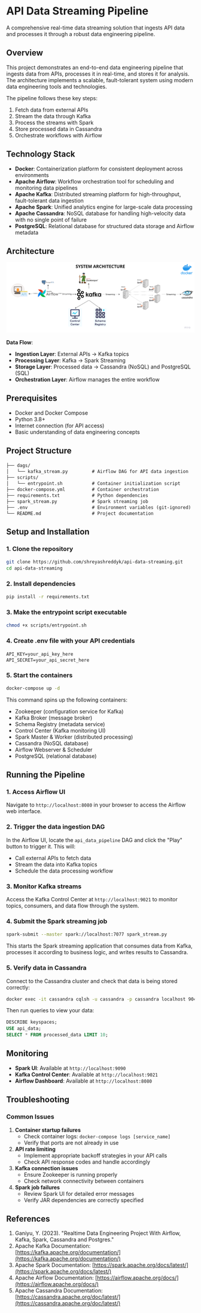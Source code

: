 # API Data Streaming Pipeline

A comprehensive real-time data streaming solution that ingests API data and processes it through a robust data engineering pipeline.

## Overview

This project demonstrates an end-to-end data engineering pipeline that ingests data from APIs, processes it in real-time, and stores it for analysis. The architecture implements a scalable, fault-tolerant system using modern data engineering tools and technologies.

The pipeline follows these key steps:

1. Fetch data from external APIs
2. Stream the data through Kafka
3. Process the streams with Spark
4. Store processed data in Cassandra
5. Orchestrate workflows with Airflow

## Technology Stack

- **Docker**: Containerization platform for consistent deployment across environments
- **Apache Airflow**: Workflow orchestration tool for scheduling and monitoring data pipelines
- **Apache Kafka**: Distributed streaming platform for high-throughput, fault-tolerant data ingestion
- **Apache Spark**: Unified analytics engine for large-scale data processing
- **Apache Cassandra**: NoSQL database for handling high-velocity data with no single point of failure
- **PostgreSQL**: Relational database for structured data storage and Airflow metadata


## Architecture
![Data engineering architecture.png](Data%20engineering%20architecture.png)


**Data Flow**:

- **Ingestion Layer**: External APIs → Kafka topics
- **Processing Layer**: Kafka → Spark Streaming
- **Storage Layer**: Processed data → Cassandra (NoSQL) and PostgreSQL (SQL)
- **Orchestration Layer**: Airflow manages the entire workflow


## Prerequisites

- Docker and Docker Compose
- Python 3.8+
- Internet connection (for API access)
- Basic understanding of data engineering concepts


## Project Structure

```
├── dags/
│   └── kafka_stream.py         # Airflow DAG for API data ingestion
├── scripts/
│   └── entrypoint.sh           # Container initialization script
├── docker-compose.yml          # Container orchestration
├── requirements.txt            # Python dependencies
├── spark_stream.py             # Spark streaming job
├── .env                        # Environment variables (git-ignored)
└── README.md                   # Project documentation
```


## Setup and Installation

### 1. Clone the repository

```bash
git clone https://github.com/shreyashreddyk/api-data-streaming.git
cd api-data-streaming
```


### 2. Install dependencies

```bash
pip install -r requirements.txt
```


### 3. Make the entrypoint script executable

```bash
chmod +x scripts/entrypoint.sh
```


### 4. Create .env file with your API credentials

```
API_KEY=your_api_key_here
API_SECRET=your_api_secret_here
```


### 5. Start the containers

```bash
docker-compose up -d
```

This command spins up the following containers:

- Zookeeper (configuration service for Kafka)
- Kafka Broker (message broker)
- Schema Registry (metadata service)
- Control Center (Kafka monitoring UI)
- Spark Master \& Worker (distributed processing)
- Cassandra (NoSQL database)
- Airflow Webserver \& Scheduler
- PostgreSQL (relational database)


## Running the Pipeline

### 1. Access Airflow UI

Navigate to `http://localhost:8080` in your browser to access the Airflow web interface.

### 2. Trigger the data ingestion DAG

In the Airflow UI, locate the `api_data_pipeline` DAG and click the "Play" button to trigger it. This will:

- Call external APIs to fetch data
- Stream the data into Kafka topics
- Schedule the data processing workflow


### 3. Monitor Kafka streams

Access the Kafka Control Center at `http://localhost:9021` to monitor topics, consumers, and data flow through the system.

### 4. Submit the Spark streaming job

```bash
spark-submit --master spark://localhost:7077 spark_stream.py
```

This starts the Spark streaming application that consumes data from Kafka, processes it according to business logic, and writes results to Cassandra.

### 5. Verify data in Cassandra

Connect to the Cassandra cluster and check that data is being stored correctly:

```bash
docker exec -it cassandra cqlsh -u cassandra -p cassandra localhost 9042
```

Then run queries to view your data:

```sql
DESCRIBE keyspaces;
USE api_data;
SELECT * FROM processed_data LIMIT 10;
```


## Monitoring

- **Spark UI**: Available at `http://localhost:9090`
- **Kafka Control Center**: Available at `http://localhost:9021`
- **Airflow Dashboard**: Available at `http://localhost:8080`


## Troubleshooting

### Common Issues

1. **Container startup failures**
    - Check container logs: `docker-compose logs [service_name]`
    - Verify that ports are not already in use
2. **API rate limiting**
    - Implement appropriate backoff strategies in your API calls
    - Check API response codes and handle accordingly
3. **Kafka connection issues**
    - Ensure Zookeeper is running properly
    - Check network connectivity between containers
4. **Spark job failures**
    - Review Spark UI for detailed error messages
    - Verify JAR dependencies are correctly specified

## References

1. Ganiyu, Y. (2023). "Realtime Data Engineering Project With Airflow, Kafka, Spark, Cassandra and Postgres."
2. Apache Kafka Documentation: [https://kafka.apache.org/documentation/](https://kafka.apache.org/documentation/)
3. Apache Spark Documentation: [https://spark.apache.org/docs/latest/](https://spark.apache.org/docs/latest/)
4. Apache Airflow Documentation: [https://airflow.apache.org/docs/](https://airflow.apache.org/docs/)
5. Apache Cassandra Documentation: [https://cassandra.apache.org/doc/latest/](https://cassandra.apache.org/doc/latest/)

